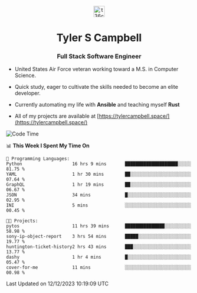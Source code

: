 <p align="center">
<a href="https://www.linkedin.com/in/t36campbell" target="blank"><img align="center" src="https://ik.imagekit.io/t36campbell/Portfolio/linkedin.png.original_m8bbGgPh6.png" alt="t36campbell" height="30" width="30" /></a>
</p>
<h1 align="center">Tyler S Campbell</h1>
<h3 align="center">Full Stack Software Engineer</h3>

* United States Air Force veteran working toward a M.S. in Computer Science.

* Quick study, eager to cultivate the skills needed to become an elite developer.

* Currently automating my life with **Ansible** and teaching myself **Rust**

* All of my projects are available at [https://tylercampbell.space/](https://tylercampbell.space/)

<!--START_SECTION:waka-->
![Code Time](http://img.shields.io/badge/Code%20Time-3%2C031%20hrs%2036%20mins-blue)

📊 **This Week I Spent My Time On** 

```text
💬 Programming Languages: 
Python                   16 hrs 9 mins       ████████████████████░░░░░   81.75 % 
YAML                     1 hr 30 mins        ██░░░░░░░░░░░░░░░░░░░░░░░   07.64 % 
GraphQL                  1 hr 19 mins        ██░░░░░░░░░░░░░░░░░░░░░░░   06.67 % 
JSON                     34 mins             █░░░░░░░░░░░░░░░░░░░░░░░░   02.95 % 
INI                      5 mins              ░░░░░░░░░░░░░░░░░░░░░░░░░   00.45 % 

🐱‍💻 Projects: 
pytos                    11 hrs 39 mins      ███████████████░░░░░░░░░░   58.98 % 
sony-ip-object-report    3 hrs 54 mins       █████░░░░░░░░░░░░░░░░░░░░   19.77 % 
huntington-ticket-history2 hrs 43 mins       ███░░░░░░░░░░░░░░░░░░░░░░   13.77 % 
dashy                    1 hr 4 mins         █░░░░░░░░░░░░░░░░░░░░░░░░   05.47 % 
cover-for-me             11 mins             ░░░░░░░░░░░░░░░░░░░░░░░░░   00.98 % 
```


 Last Updated on 12/12/2023 10:19:09 UTC
<!--END_SECTION:waka-->
